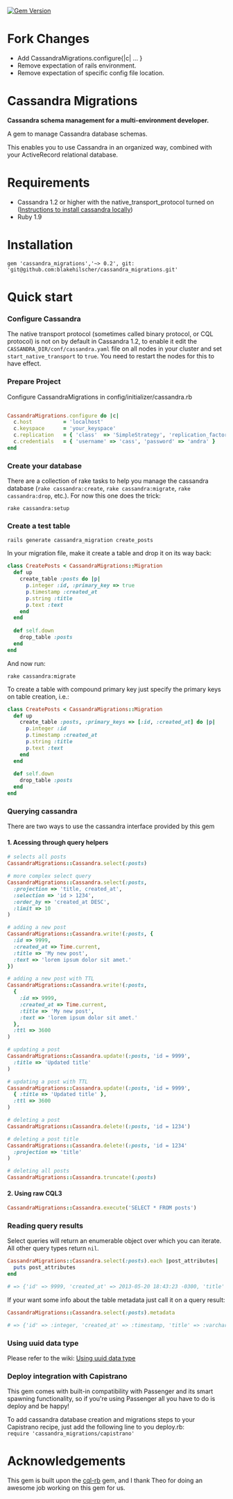 [![Gem Version](https://badge.fury.io/rb/cassandra_migrations.png)](http://badge.fury.io/rb/cassandra_migrations)

Fork Changes
====================

* Add CassandraMigrations.configure{|c| ... }
* Remove expectation of rails environment.
* Remove expectation of specific config file location.





Cassandra Migrations
====================

**Cassandra schema management for a multi-environment developer.**

A gem to manage Cassandra database schemas.

This enables you to use Cassandra in an organized way, combined with your ActiveRecord relational database.

# Requirements

- Cassandra 1.2 or higher with the native_transport_protocol turned on ([Instructions to install cassandra locally](https://github.com/hsgubert/cassandra_migrations/wiki/Preparing-standalone-Cassandra-in-local-machine))
- Ruby 1.9

# Installation

    gem 'cassandra_migrations','~> 0.2', git: 'git@github.com:blakehilscher/cassandra_migrations.git'

# Quick start

### Configure Cassandra

The native transport protocol (sometimes called binary protocol, or CQL protocol) is not on by default in Cassandra 1.2, to enable it edit the `CASSANDRA_DIR/conf/cassandra.yaml` file on all nodes in your cluster and set `start_native_transport` to `true`. You need to restart the nodes for this to have effect.

### Prepare Project

Configure CassandraMigrations in config/initializer/cassandra.rb

```ruby

CassandraMigrations.configure do |c|
  c.host          = 'localhost'
  c.keyspace      = 'your_keyspace'
  c.replication   = { 'class'  => 'SimpleStrategy', 'replication_factor' => 1 }
  c.credentials   = { 'username' => 'cass', 'password' => 'andra' }
end

```

### Create your database

There are a collection of rake tasks to help you manage the cassandra database (`rake cassandra:create`, `rake cassandra:migrate`, `rake cassandra:drop`, etc.). For now this one does the trick:

    rake cassandra:setup

### Create a test table

    rails generate cassandra_migration create_posts
    
In your migration file, make it create a table and drop it on its way back:

```ruby
class CreatePosts < CassandraMigrations::Migration
  def up
    create_table :posts do |p|
      p.integer :id, :primary_key => true
      p.timestamp :created_at
      p.string :title
      p.text :text
    end
  end
  
  def self.down
    drop_table :posts
  end
end
```

And now run:

    rake cassandra:migrate 

To create a table with compound primary key just specify the primary keys on table creation, i.e.:

```ruby
class CreatePosts < CassandraMigrations::Migration
  def up
    create_table :posts, :primary_keys => [:id, :created_at] do |p|
      p.integer :id
      p.timestamp :created_at
      p.string :title
      p.text :text
    end
  end
  
  def self.down
    drop_table :posts
  end
end
```

### Querying cassandra

There are two ways to use the cassandra interface provided by this gem

#### 1. Acessing through query helpers

```ruby
# selects all posts
CassandraMigrations::Cassandra.select(:posts)

# more complex select query 
CassandraMigrations::Cassandra.select(:posts, 
  :projection => 'title, created_at',
  :selection => 'id > 1234',
  :order_by => 'created_at DESC',
  :limit => 10
)

# adding a new post
CassandraMigrations::Cassandra.write!(:posts, {
  :id => 9999,
  :created_at => Time.current,
  :title => 'My new post',
  :text => 'lorem ipsum dolor sit amet.'
})

# adding a new post with TTL
CassandraMigrations::Cassandra.write!(:posts, 
  {
    :id => 9999,
    :created_at => Time.current,
    :title => 'My new post',
    :text => 'lorem ipsum dolor sit amet.'
  },
  :ttl => 3600
)

# updating a post
CassandraMigrations::Cassandra.update!(:posts, 'id = 9999', 
  :title => 'Updated title'
)

# updating a post with TTL
CassandraMigrations::Cassandra.update!(:posts, 'id = 9999', 
  { :title => 'Updated title' },
  :ttl => 3600
)

# deleting a post
CassandraMigrations::Cassandra.delete!(:posts, 'id = 1234')

# deleting a post title
CassandraMigrations::Cassandra.delete!(:posts, 'id = 1234'
  :projection => 'title'
)

# deleting all posts
CassandraMigrations::Cassandra.truncate!(:posts)
```

#### 2. Using raw CQL3

```ruby
CassandraMigrations::Cassandra.execute('SELECT * FROM posts')
```

### Reading query results

Select queries will return an enumerable object over which you can iterate. All other query types return `nil`.

```ruby
CassandraMigrations::Cassandra.select(:posts).each |post_attributes|
  puts post_attributes
end

# => {'id' => 9999, 'created_at' => 2013-05-20 18:43:23 -0300, 'title' => 'My new post', 'text' => 'lorem ipsum dolor sit amet.'}
```

If your want some info about the table metadata just call it on a query result:
```ruby
CassandraMigrations::Cassandra.select(:posts).metadata

# => {'id' => :integer, 'created_at' => :timestamp, 'title' => :varchar, 'text' => :varchar}
```

### Using uuid data type

Please refer to the wiki: [Using uuid data type](https://github.com/hsgubert/cassandra_migrations/wiki/Using-uuid-data-type)

### Deploy integration with Capistrano

This gem comes with built-in compatibility with Passenger and its smart spawning functionality, so if you're using Passenger all you have to do is deploy and be happy!

To add cassandra database creation and migrations steps to your Capistrano recipe, just add the following line to you deploy.rb:  
`require 'cassandra_migrations/capistrano'`

# Acknowledgements

This gem is built upon the [cql-rb](https://github.com/iconara/cql-rb) gem, and I thank Theo for doing an awesome job working on this gem for us.


